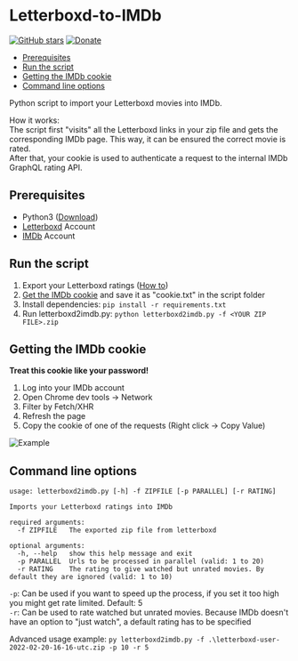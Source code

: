 # Letterboxd-to-IMDb
[![GitHub stars](https://img.shields.io/github/stars/TobiasPankner/Letterboxd-to-IMDb.svg?style=social&label=Star)](https://GitHub.com/TobiasPankner/Letterboxd-to-IMDb/stargazers/)
[![Donate](https://img.shields.io/badge/Donate-PayPal-green.svg)](https://www.paypal.com/cgi-bin/webscr?cmd=_s-xclick&hosted_button_id=3TU2XDBK2JFU4&source=url)

- [Prerequisites](#prerequisites)
- [Run the script](#run-the-script)
- [Getting the IMDb cookie](#getting-the-imdb-cookie)
- [Command line options](#command-line-options)

Python script to import your Letterboxd movies into IMDb.  

How it works:  
The script first "visits" all the Letterboxd links in your zip file and gets the corresponding IMDb page. This way, it can be ensured the correct movie is rated.  
After that, your cookie is used to authenticate a request to the internal IMDb GraphQL rating API.

## Prerequisites  
  
 - Python3 ([Download](https://www.python.org/downloads/))  
 - [Letterboxd](https://letterboxd.com/) Account
 - [IMDb](https://www.imdb.com/) Account
 
## Run the script
 1. Export your Letterboxd ratings ([How to](https://listy.is/help/how-to-export-letterboxd-watchlists-reviews/))
 2. [Get the IMDb cookie](#getting-the-imdb-cookie) and save it as "cookie.txt" in the script folder
 2. Install dependencies: `pip install -r requirements.txt`
 3. Run letterboxd2imdb.py: `python letterboxd2imdb.py -f <YOUR ZIP FILE>.zip`
 
## Getting the IMDb cookie
**Treat this cookie like your password!**

  1. Log into your IMDb account
  2. Open Chrome dev tools -> Network
  3. Filter by Fetch/XHR
  4. Refresh the page
  5. Copy the cookie of one of the requests (Right click -> Copy Value)
  
  ![Example](https://imgur.com/chRo9wj.jpg)
 
## Command line options
```
usage: letterboxd2imdb.py [-h] -f ZIPFILE [-p PARALLEL] [-r RATING]

Imports your Letterboxd ratings into IMDb

required arguments:
  -f ZIPFILE   The exported zip file from letterboxd

optional arguments:
  -h, --help   show this help message and exit
  -p PARALLEL  Urls to be processed in parallel (valid: 1 to 20)
  -r RATING    The rating to give watched but unrated movies. By default they are ignored (valid: 1 to 10)
```

`-p`: Can be used if you want to speed up the process, if you set it too high you might get rate limited. Default: 5  
`-r`: Can be used to rate watched but unrated movies. Because IMDb doesn't have an option to "just watch", a default rating has to be specified

Advanced usage example:
`py letterboxd2imdb.py -f .\letterboxd-user-2022-02-20-16-16-utc.zip -p 10 -r 5`

